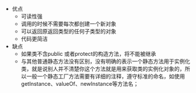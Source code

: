 - 优点
  - 可读性强
  - 调用的时候不需要每次都创建一个新对象
  - 可以返回原返回类型的任何子类型的对象
  - 代码更简洁
- 缺点
  - 如果类不含public 或者protect的构造方法，将不能被继承
  - 与其他普通静态方法没有区别，没有明确的表示一个静态方法用于实例化类，就是说别人并不清楚你这个方法就是用来获取类的实例化对象的，所以一般一个静态工厂方法需要有详细的注释，遵守标准的命名，如使用getInstance、valueOf、newInstance等方法名；

